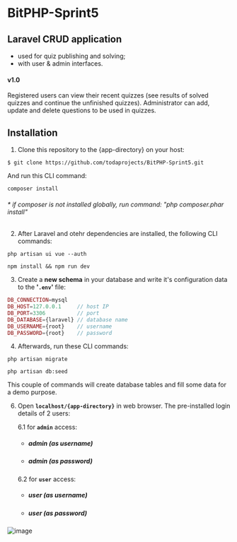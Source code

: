 # BitPHP-Sprint5

## Laravel CRUD application
  - used for quiz publishing and solving;
  - with user & admin interfaces.
  
#### v1.0

Registered users can view their recent quizzes (see results of solved quizzes and continue the unfinished quizzes). Administrator can add, update and delete questions to be used in quizzes. 

## Installation

1. Clone this repository to the {app-directory} on your host:

```
$ git clone https://github.com/todaprojects/BitPHP-Sprint5.git
```

And run this CLI command:

```
composer install
```
###### * if composer is not installed globally, run command: "php composer.phar install"

2. After Laravel and otehr dependencies are installed, the following CLI commands:

```
php artisan ui vue --auth
```
```
npm install && npm run dev
```
3. Create a **new schema** in your database and write it's configuration data to the **'`.env`'** file:

```php
DB_CONNECTION=mysql
DB_HOST=127.0.0.1     // host IP
DB_PORT=3306          // port
DB_DATABASE={laravel} // database name
DB_USERNAME={root}    // username
DB_PASSWORD={root}    // password
```

4. Afterwards, run these CLI commands:
```
php artisan migrate
```
```
php artisan db:seed
```
This couple of commands will create database tables and fill some data for a demo purpose.

6. Open **`localhost/{app-directory}`** in web browser. The pre-installed login details of 2 users:

    6.1 for **`admin`** access:
    * ##### **admin** (_as username_)
    * ##### **admin** (_as password_)

    6.2 for **`user`** access:
    * ##### **user** (_as username_)
    * ##### **user** (_as password_)

![image](https://user-images.githubusercontent.com/70706753/100552106-b564ed00-328d-11eb-9086-a9867b67dc78.png)

